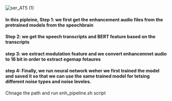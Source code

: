 ![ser_AT5 (1)](https://user-images.githubusercontent.com/34964872/169665226-d5aa1754-b045-4649-8870-395917f5dfae.png)


#### In this pipleine, Step 1: we first get the enhancement audio files from the pretrained models from the speechbrain
#### Step 2: we get the speech transcripts and BERT feature based on the transcripts
#### step 3: we extract modulation feature and we convert enhancemnet audio to 16 bit in order to extract egemap fetaures
#### step 4: Finally, we run neural network weher we first trained the model and saved it so that we can use the same trained model for tetsing different noise types and noise leveles. 


Chnage the path and run enh_pipeline.sh script
